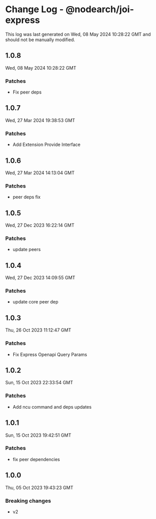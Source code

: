 # Change Log - @nodearch/joi-express

This log was last generated on Wed, 08 May 2024 10:28:22 GMT and should not be manually modified.

## 1.0.8
Wed, 08 May 2024 10:28:22 GMT

### Patches

- Fix peer deps

## 1.0.7
Wed, 27 Mar 2024 19:38:53 GMT

### Patches

- Add Extension Provide Interface

## 1.0.6
Wed, 27 Mar 2024 14:13:04 GMT

### Patches

-  peer deps fix

## 1.0.5
Wed, 27 Dec 2023 16:22:14 GMT

### Patches

- update peers

## 1.0.4
Wed, 27 Dec 2023 14:09:55 GMT

### Patches

- update core peer dep

## 1.0.3
Thu, 26 Oct 2023 11:12:47 GMT

### Patches

- Fix Express Openapi Query Params

## 1.0.2
Sun, 15 Oct 2023 22:33:54 GMT

### Patches

- Add ncu command and deps updates

## 1.0.1
Sun, 15 Oct 2023 19:42:51 GMT

### Patches

- fix peer dependencies

## 1.0.0
Thu, 05 Oct 2023 19:43:23 GMT

### Breaking changes

- v2

